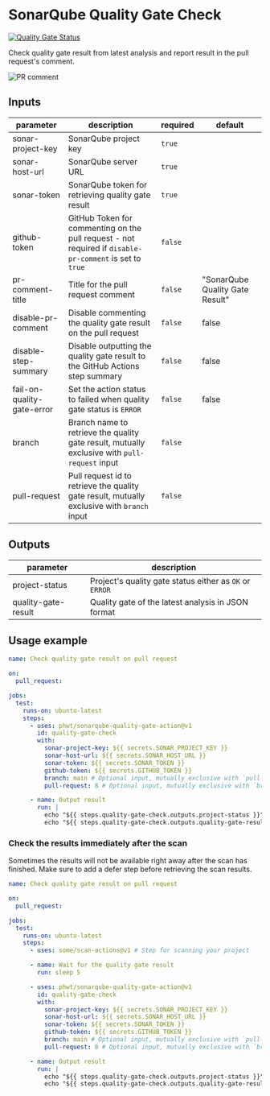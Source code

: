 # SonarQube Quality Gate Check

[![Quality Gate Status](https://sonarcloud.io/api/project_badges/measure?project=sonarqube-quality-gate-action&metric=alert_status)](https://sonarcloud.io/summary/new_code?id=sonarqube-quality-gate-action)

Check quality gate result from latest analysis and report result in the pull request's comment.

![PR comment](https://user-images.githubusercontent.com/28344318/194283898-6f3f6466-d4a7-4f83-93a4-daef88b14777.png)

<!-- Generated with `npx action-docs --update-readme` -->

<!-- action-docs-inputs -->

## Inputs

| parameter                  | description                                                                                             | required | default                         |
| -------------------------- | ------------------------------------------------------------------------------------------------------- | -------- | ------------------------------- |
| sonar-project-key          | SonarQube project key                                                                                   | `true`   |                                 |
| sonar-host-url             | SonarQube server URL                                                                                    | `true`   |                                 |
| sonar-token                | SonarQube token for retrieving quality gate result                                                      | `true`   |                                 |
| github-token               | GitHub Token for commenting on the pull request - not required if `disable-pr-comment` is set to `true` | `false`  |                                 |
| pr-comment-title           | Title for the pull request comment                                                                      | `false`  | "SonarQube Quality Gate Result" |
| disable-pr-comment         | Disable commenting the quality gate result on the pull request                                          | `false`  | false                           |
| disable-step-summary       | Disable outputting the quality gate result to the GitHub Actions step summary                           | `false`  | false                           |
| fail-on-quality-gate-error | Set the action status to failed when quality gate status is `ERROR`                                     | `false`  | false                           |
| branch                     | Branch name to retrieve the quality gate result, mutually exclusive with `pull-request` input           | `false`  |                                 |
| pull-request               | Pull request id to retrieve the quality gate result, mutually exclusive with `branch` input             | `false`  |                                 |

<!-- action-docs-inputs -->

<!-- action-docs-outputs -->

## Outputs

| parameter           | description                                             |
| ------------------- | ------------------------------------------------------- |
| project-status      | Project's quality gate status either as `OK` or `ERROR` |
| quality-gate-result | Quality gate of the latest analysis in JSON format      |

<!-- action-docs-outputs -->

## Usage example

```yml
name: Check quality gate result on pull request

on:
  pull_request:

jobs:
  test:
    runs-on: ubuntu-latest
    steps:
      - uses: phwt/sonarqube-quality-gate-action@v1
        id: quality-gate-check
        with:
          sonar-project-key: ${{ secrets.SONAR_PROJECT_KEY }}
          sonar-host-url: ${{ secrets.SONAR_HOST_URL }}
          sonar-token: ${{ secrets.SONAR_TOKEN }}
          github-token: ${{ secrets.GITHUB_TOKEN }}
          branch: main # Optional input, mutually exclusive with `pull-request`
          pull-request: 8 # Optional input, mutually exclusive with `branch`

      - name: Output result
        run: |
          echo "${{ steps.quality-gate-check.outputs.project-status }}"
          echo "${{ steps.quality-gate-check.outputs.quality-gate-result }}"
```

### Check the results immediately after the scan

Sometimes the results will not be available right away after the scan has finished.
Make sure to add a defer step before retrieving the scan results.

```yml
name: Check quality gate result on pull request

on:
  pull_request:

jobs:
  test:
    runs-on: ubuntu-latest
    steps:
      - uses: some/scan-actions@v1 # Step for scanning your project

      - name: Wait for the quality gate result
        run: sleep 5

      - uses: phwt/sonarqube-quality-gate-action@v1
        id: quality-gate-check
        with:
          sonar-project-key: ${{ secrets.SONAR_PROJECT_KEY }}
          sonar-host-url: ${{ secrets.SONAR_HOST_URL }}
          sonar-token: ${{ secrets.SONAR_TOKEN }}
          github-token: ${{ secrets.GITHUB_TOKEN }}
          branch: main # Optional input, mutually exclusive with `pull-request`
          pull-request: 8 # Optional input, mutually exclusive with `branch`

      - name: Output result
        run: |
          echo "${{ steps.quality-gate-check.outputs.project-status }}"
          echo "${{ steps.quality-gate-check.outputs.quality-gate-result }}"
```
